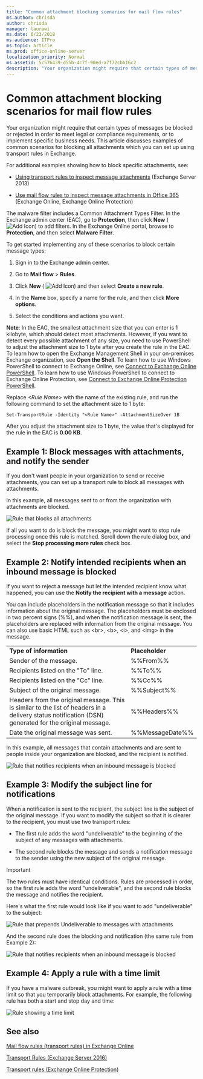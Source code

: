 ```yaml
---
title: "Common attachment blocking scenarios for mail flow rules"
ms.author: chrisda
author: chrisda
manager: laurawi
ms.date: 6/23/2018
ms.audience: ITPro
ms.topic: article
ms.prod: office-online-server
localization_priority: Normal
ms.assetid: 5c576439-d55b-4c7f-90ed-a7f72cbb16c2
description: "Your organization might require that certain types of messages be blocked or rejected in order to meet legal or compliance requirements, or to implement specific business needs. This article discusses examples of common scenarios for blocking all attachments which you can set up using transport rules in Exchange."
---
```


# Common attachment blocking scenarios for mail flow rules

Your organization might require that certain types of messages be blocked or rejected in order to meet legal or compliance requirements, or to implement specific business needs. This article discusses examples of common scenarios for blocking all attachments which you can set up using transport rules in Exchange.
  
For additional examples showing how to block specific attachments, see:
  
- [Using transport rules to inspect message attachments](http://technet.microsoft.com/library/c0de687e-e33c-4e8a-b253-771494678795.aspx) (Exchange Server 2013) 
    
- [Use mail flow rules to inspect message attachments in Office 365](inspect-message-attachments.md) (Exchange Online, Exchange Online Protection) 
    
The malware filter includes a Common Attachment Types Filter. In the Exchange admin center (EAC), go to **Protection**, then click **New** ( ![Add Icon](../../media/ITPro_EAC_AddIcon.gif)) to add filters. In the Exchange Online portal, browse to **Protection**, and then select **Malware Filter**.
  
To get started implementing any of these scenarios to block certain message types:
  
1. Sign in to the Exchange admin center.
    
2. Go to **Mail flow** \> **Rules**.
    
3. Click **New** ( ![Add Icon](../../media/ITPro_EAC_AddIcon.gif)) and then select **Create a new rule**.
    
4. In the **Name** box, specify a name for the rule, and then click **More options**.
    
5. Select the conditions and actions you want.
    
 **Note**: In the EAC, the smallest attachment size that you can enter is 1 kilobyte, which should detect most attachments. However, if you want to detect every possible attachment of any size, you need to use PowerShell to adjust the attachment size to 1 byte after you create the rule in the EAC. To learn how to open the Exchange Management Shell in your on-premises Exchange organization, see **Open the Shell**. To learn how to use Windows PowerShell to connect to Exchange Online, see [Connect to Exchange Online PowerShell](https://go.microsoft.com/fwlink/p/?linkid=396554). To learn how to use Windows PowerShell to connect to Exchange Online Protection, see [Connect to Exchange Online Protection PowerShell](https://go.microsoft.com/fwlink/p/?linkid=627290).
  
Replace  _\<Rule Name\>_ with the name of the existing rule, and run the following command to set the attachment size to 1 byte: 
  
```
Set-TransportRule -Identity "<Rule Name>" -AttachmentSizeOver 1B
```

After you adjust the attachment size to 1 byte, the value that's displayed for the rule in the EAC is **0.00 KB**.
  
## Example 1: Block messages with attachments, and notify the sender
<a name="ex1"> </a>

If you don't want people in your organization to send or receive attachments, you can set up a transport rule to block all messages with attachments.
  
In this example, all messages sent to or from the organization with attachments are blocked.
  
![Rule that blocks all attachments](../../media/38094183-166f-4ba5-a9cf-242e7d0f4e04.png)
  
If all you want to do is block the message, you might want to stop rule processing once this rule is matched. Scroll down the rule dialog box, and select the **Stop processing more rules** check box. 
  
## Example 2: Notify intended recipients when an inbound message is blocked
<a name="ex2"> </a>

If you want to reject a message but let the intended recipient know what happened, you can use the **Notify the recipient with a message** action. 
  
You can include placeholders in the notification message so that it includes information about the original message. The placeholders must be enclosed in two percent signs (%%), and when the notification message is sent, the placeholders are replaced with information from the original message. You can also use basic HTML such as \<br\>, \<b\>, \<i\>, and \<img\> in the message.
  
|||
|:-----|:-----|
|**Type of information** <br/> |**Placeholder** <br/> |
|Sender of the message.  <br/> |%%From%%  <br/> |
|Recipients listed on the "To" line.  <br/> |%%To%%  <br/> |
|Recipients listed on the "Cc" line.  <br/> |%%Cc%%  <br/> |
|Subject of the original message.  <br/> |%%Subject%%  <br/> |
|Headers from the original message. This is similar to the list of headers in a delivery status notification (DSN) generated for the original message.  <br/> |%%Headers%%  <br/> |
|Date the original message was sent.  <br/> |%%MessageDate%%  <br/> |
   
In this example, all messages that contain attachments and are sent to people inside your organization are blocked, and the recipient is notified.
  
![Rule that notifies recipients when an inbound message is blocked](../../media/f9a14733-d68a-4528-a736-206325881c47.png)
  
## Example 3: Modify the subject line for notifications
<a name="ex3"> </a>

When a notification is sent to the recipient, the subject line is the subject of the original message. If you want to modify the subject so that it is clearer to the recipient, you must use two transport rules:
  
- The first rule adds the word "undeliverable" to the beginning of the subject of any messages with attachments.
    
- The second rule blocks the message and sends a notification message to the sender using the new subject of the original message.
    
> [!IMPORTANT]
> The two rules must have identical conditions. Rules are processed in order, so the first rule adds the word "undeliverable", and the second rule blocks the message and notifies the recipient. 
  
Here's what the first rule would look like if you want to add "undeliverable" to the subject:
  
![Rule that prepends Undeliverable to messages with attachments](../../media/2552b0bd-c69d-48b4-9e69-267fcaf20e70.png)
  
And the second rule does the blocking and notification (the same rule from Example 2):
  
![Rule that notifies recipients when an inbound message is blocked](../../media/f9a14733-d68a-4528-a736-206325881c47.png)
  
## Example 4: Apply a rule with a time limit
<a name="ex4"> </a>

If you have a malware outbreak, you might want to apply a rule with a time limit so that you temporarily block attachments. For example, the following rule has both a start and stop day and time:
  
![Rule showing a time limit](../../media/bdc8c4d8-72fa-4c5b-97f2-5fe76d50e643.png)
  
## See also
<a name="ex4"> </a>

[Mail flow rules (transport rules) in Exchange Online](mail-flow-rules.md)

[Transport Rules (Exchange Server 2016)](http://technet.microsoft.com/library/c3d2031c-fb7b-4866-8ae1-32928d0138ef.aspx)
  
[Transport rules (Exchange Online Protection)](http://technet.microsoft.com/library/9c2cf227-eff7-48ef-87fb-487186e47363.aspx)

